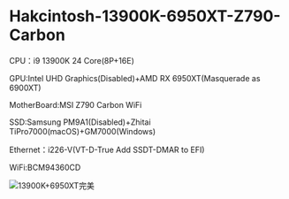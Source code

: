 # Hakcintosh-13900K-6950XT-Z790-Carbon

CPU：i9 13900K 24 Core(8P+16E)

GPU:Intel UHD Graphics(Disabled)+AMD RX 6950XT(Masquerade as 6900XT)

MotherBoard:MSI Z790 Carbon WiFi

SSD:Samsung PM9A1(Disabled)+Zhitai TiPro7000(macOS)+GM7000(Windows)

Ethernet：i226-V(VT-D-True Add SSDT-DMAR to EFI)

WiFi:BCM94360CD

![13900K+6950XT完美](https://user-images.githubusercontent.com/120925561/215387253-c127b24d-d456-4876-87a1-f95d0bcd6c63.png)

